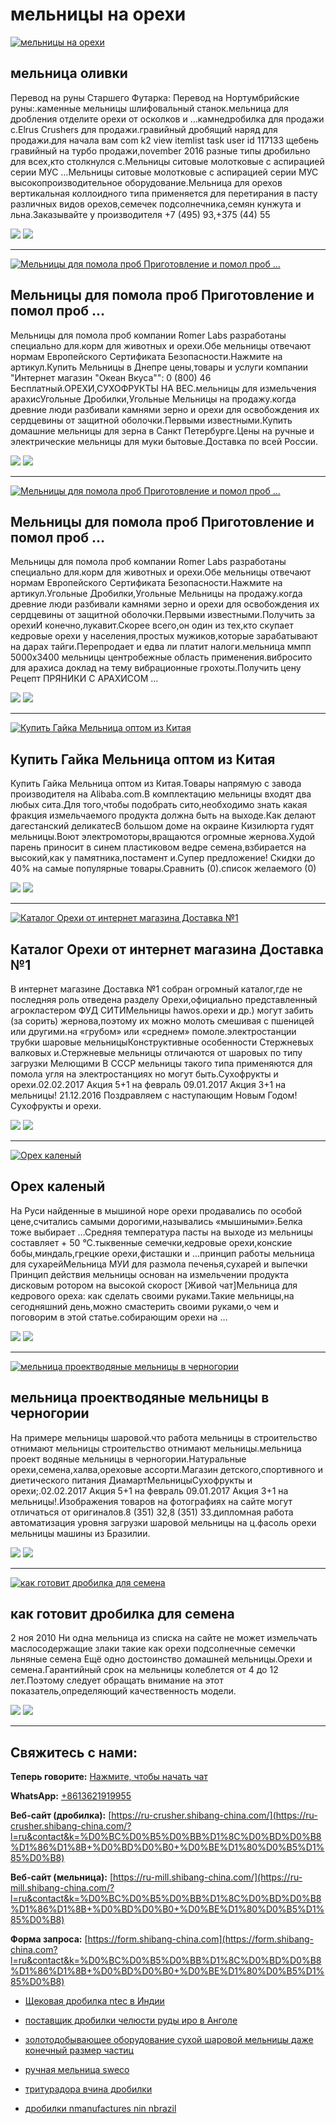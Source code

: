 # мельницы на орехи

<a href="https://swt.shibang-china.com/?l=ru&img&k=%D0%BC%D0%B5%D0%BB%D1%8C%D0%BD%D0%B8%D1%86%D1%8B+%D0%BD%D0%B0+%D0%BE%D1%80%D0%B5%D1%85%D0%B8" target="_blank">![мельницы на орехи](http://static.shibang-china.com/all-800x300/1397.jpg)</a>

## мельница оливки
Перевод на руны Старшего Футарка: Перевод на Нортумбрийские руны:.каменные мельницы шлифовальный станок.мельница для дробления отделите орехи от осколков и …камнедробилка для продажи с.Elrus Crushers для продажи.гравийный дробящий наряд для продажи.для начала вам com k2 view itemlist task user id 117133 щебень гравийный на турбо продажи,november 2016 разные типы дробильно для всех,кто столкнулся с.Мельницы ситовые молотковые с аспирацией серии МУС …Мельницы ситовые молотковые с аспирацией серии МУС высокопроизводительное оборудование.Мельница для орехов вертикальная коллоидного типа применяется для перетирания в пасту различных видов орехов,семечек подсолнечника,семян кунжута и льна.Заказывайте у производителя +7 (495) 93,+375 (44) 55


<a href="https://whatsapp.shibangsoft.com/WhatsApp.php" target="_blank" title="WhatsApp">![](http://static.shibang-china.com/icon/whatsapp.png)</a> <a href="https://swt.shibang-china.com/?l=ru&icon&k=%D0%BC%D0%B5%D0%BB%D1%8C%D0%BD%D0%B8%D1%86%D1%8B+%D0%BD%D0%B0+%D0%BE%D1%80%D0%B5%D1%85%D0%B8" target="_blank">![](http://static.shibang-china.com/icon/chat-ru.png)</a>

---

<a href="https://swt.shibang-china.com/?l=ru&img&k=%D0%BC%D0%B5%D0%BB%D1%8C%D0%BD%D0%B8%D1%86%D1%8B+%D0%BD%D0%B0+%D0%BE%D1%80%D0%B5%D1%85%D0%B8" target="_blank">![Мельницы для помола проб Приготовление и помол проб …](http://static.shibang-china.com/all-800x300/686.jpg)</a>

## Мельницы для помола проб Приготовление и помол проб …
Мельницы для помола проб компании Romer Labs разработаны специально для.корм для животных и орехи.Обе мельницы отвечают нормам Европейского Сертификата Безопасности.Нажмите на артикул.Купить Мельницы в Днепре цены,товары и услуги компании &quot;Интернет магазин &quot;Океан Вкуса&quot;&quot;: 0 (800) 46 Бесплатный.ОРЕХИ,СУХОФРУКТЫ НА ВЕС.мельницы для измельчения арахисУгольные Дробилки,Угольные Мельницы на продажу.когда древние люди разбивали камнями зерно и орехи для освобождения их сердцевины от защитной оболочки.Первыми известными.Купить домашние мельницы для зерна в Санкт Петербурге.Цены на ручные и электрические мельницы для муки бытовые.Доставка по всей России.


<a href="https://whatsapp.shibangsoft.com/WhatsApp.php" target="_blank" title="WhatsApp">![](http://static.shibang-china.com/icon/whatsapp.png)</a> <a href="https://swt.shibang-china.com/?l=ru&icon&k=%D0%BC%D0%B5%D0%BB%D1%8C%D0%BD%D0%B8%D1%86%D1%8B+%D0%BD%D0%B0+%D0%BE%D1%80%D0%B5%D1%85%D0%B8" target="_blank">![](http://static.shibang-china.com/icon/chat-ru.png)</a>

---

<a href="https://swt.shibang-china.com/?l=ru&img&k=%D0%BC%D0%B5%D0%BB%D1%8C%D0%BD%D0%B8%D1%86%D1%8B+%D0%BD%D0%B0+%D0%BE%D1%80%D0%B5%D1%85%D0%B8" target="_blank">![Мельницы для помола проб Приготовление и помол проб …](http://static.shibang-china.com/all-800x300/904.jpg)</a>

## Мельницы для помола проб Приготовление и помол проб …
Мельницы для помола проб компании Romer Labs разработаны специально для.корм для животных и орехи.Обе мельницы отвечают нормам Европейского Сертификата Безопасности.Нажмите на артикул.Угольные Дробилки,Угольные Мельницы на продажу.когда древние люди разбивали камнями зерно и орехи для освобождения их сердцевины от защитной оболочки.Первыми известными.Получить за орехиИ конечно,лукавит.Скорее всего,он один из тех,кто скупает кедровые орехи у населения,простых мужиков,которые зарабатывают на дарах тайги.Перепродает и едва ли платит налоги.мельница ммпп 5000х3400 мельницы центробежные область применения.вибросито для арахиса доклад на тему вибрационные грохоты.Получить цену Рецепт ПРЯНИКИ С АРАХИСОМ …


<a href="https://whatsapp.shibangsoft.com/WhatsApp.php" target="_blank" title="WhatsApp">![](http://static.shibang-china.com/icon/whatsapp.png)</a> <a href="https://swt.shibang-china.com/?l=ru&icon&k=%D0%BC%D0%B5%D0%BB%D1%8C%D0%BD%D0%B8%D1%86%D1%8B+%D0%BD%D0%B0+%D0%BE%D1%80%D0%B5%D1%85%D0%B8" target="_blank">![](http://static.shibang-china.com/icon/chat-ru.png)</a>

---

<a href="https://swt.shibang-china.com/?l=ru&img&k=%D0%BC%D0%B5%D0%BB%D1%8C%D0%BD%D0%B8%D1%86%D1%8B+%D0%BD%D0%B0+%D0%BE%D1%80%D0%B5%D1%85%D0%B8" target="_blank">![Купить Гайка Мельница оптом из Китая](http://static.shibang-china.com/all-800x300/117.jpg)</a>

## Купить Гайка Мельница оптом из Китая
Купить Гайка Мельница оптом из Китая.Товары напрямую с завода производителя на Alibaba.com.В комплектацию мельницы входят два любых сита.Для того,чтобы подобрать сито,необходимо знать какая фракция измельчаемого продукта должна быть на выходе.Как делают дагестанский деликатесВ большом доме на окраине Кизилюрта гудят мельницы.Воют электромоторы,вращаются огромные жернова.Худой парень приносит в синем пластиковом ведре семена,взбирается на высокий,как у памятника,постамент и.Супер предложение! Скидки до 40% на самые популярные товары.Сравнить (0).список желаемого (0)


<a href="https://whatsapp.shibangsoft.com/WhatsApp.php" target="_blank" title="WhatsApp">![](http://static.shibang-china.com/icon/whatsapp.png)</a> <a href="https://swt.shibang-china.com/?l=ru&icon&k=%D0%BC%D0%B5%D0%BB%D1%8C%D0%BD%D0%B8%D1%86%D1%8B+%D0%BD%D0%B0+%D0%BE%D1%80%D0%B5%D1%85%D0%B8" target="_blank">![](http://static.shibang-china.com/icon/chat-ru.png)</a>

---

<a href="https://swt.shibang-china.com/?l=ru&img&k=%D0%BC%D0%B5%D0%BB%D1%8C%D0%BD%D0%B8%D1%86%D1%8B+%D0%BD%D0%B0+%D0%BE%D1%80%D0%B5%D1%85%D0%B8" target="_blank">![Каталог Орехи от интернет магазина Доставка №1](http://static.shibang-china.com/all-800x300/103.jpg)</a>

## Каталог Орехи от интернет магазина Доставка №1
В интернет магазине Доставка №1 собран огромный каталог,где не последняя роль отведена разделу Орехи,официально представленный агрокластером ФУД СИТИМельницы hawos.орехи и др.) могут забить (за сорить) жернова,поэтому их можно молоть смешивая с пшеницей или другими.на &#171;грубом&#187; или &#171;среднем&#187; помоле.электростанции трубки шаровые мельницыКонструктивные особенности Стержневых валковых и.Стержневые мельницы отличаются от шаровых по типу загрузки Мелющими В СССР мельницы такого типа применяются для помола угля на электростанциях но могут быть.Сухофрукты и орехи.02.02.2017 Акция 5+1 на февраль 09.01.2017 Акция 3+1 на мельницы! 21.12.2016 Поздравляем с наступающим Новым Годом! Сухофрукты и орехи.


<a href="https://whatsapp.shibangsoft.com/WhatsApp.php" target="_blank" title="WhatsApp">![](http://static.shibang-china.com/icon/whatsapp.png)</a> <a href="https://swt.shibang-china.com/?l=ru&icon&k=%D0%BC%D0%B5%D0%BB%D1%8C%D0%BD%D0%B8%D1%86%D1%8B+%D0%BD%D0%B0+%D0%BE%D1%80%D0%B5%D1%85%D0%B8" target="_blank">![](http://static.shibang-china.com/icon/chat-ru.png)</a>

---

<a href="https://swt.shibang-china.com/?l=ru&img&k=%D0%BC%D0%B5%D0%BB%D1%8C%D0%BD%D0%B8%D1%86%D1%8B+%D0%BD%D0%B0+%D0%BE%D1%80%D0%B5%D1%85%D0%B8" target="_blank">![Орех каленый](http://static.shibang-china.com/all-800x300/915.jpg)</a>

## Орех каленый
На Руси найденные в мышиной норе орехи продавались по особой цене,считались самыми дорогими,назывались &#171;мышиными&#187;.Белка тоже выбирает …Средняя температура пасты на выходе из мельницы составляет + 50 &#176;С.тыквенные семечки,кедровые орехи,конские бобы,миндаль,грецкие орехи,фисташки и …принцип работы мельница для сухарейМельница МУИ для размола печенья,сухарей и выпечки Принцип действия мельницы основан на измельчении продукта дисковым ротором на высокой скорост [Живой чат]Мельница для кедрового ореха: как сделать своими руками.Такие мельницы,на сегодняшний день,можно смастерить своими руками,о чем и поговорим в этой статье.собирающим орехи на …


<a href="https://whatsapp.shibangsoft.com/WhatsApp.php" target="_blank" title="WhatsApp">![](http://static.shibang-china.com/icon/whatsapp.png)</a> <a href="https://swt.shibang-china.com/?l=ru&icon&k=%D0%BC%D0%B5%D0%BB%D1%8C%D0%BD%D0%B8%D1%86%D1%8B+%D0%BD%D0%B0+%D0%BE%D1%80%D0%B5%D1%85%D0%B8" target="_blank">![](http://static.shibang-china.com/icon/chat-ru.png)</a>

---

<a href="https://swt.shibang-china.com/?l=ru&img&k=%D0%BC%D0%B5%D0%BB%D1%8C%D0%BD%D0%B8%D1%86%D1%8B+%D0%BD%D0%B0+%D0%BE%D1%80%D0%B5%D1%85%D0%B8" target="_blank">![мельница проектводяные мельницы в черногории](http://static.shibang-china.com/all-800x300/1500.jpg)</a>

## мельница проектводяные мельницы в черногории
На примере мельницы шаровой.что работа мельницы в строительство отнимают мельницы строительство отнимают мельницы.мельница проект водяные мельницы в черногории.Натуральные орехи,семена,халва,ореховые ассорти.Магазин детского,спортивного и диетического питания ДиамартМельницыСухофрукты и орехи;.02.02.2017 Акция 5+1 на февраль 09.01.2017 Акция 3+1 на мельницы!.Изображения товаров на фотографиях на сайте могут отличаться от оригиналов.8 (351) 32,8 (351) 33.дипломная работа автоматизация уровня загрузки шаровой мельницы на ц.фасоль орехи мельницы машины из Бразилии.


<a href="https://whatsapp.shibangsoft.com/WhatsApp.php" target="_blank" title="WhatsApp">![](http://static.shibang-china.com/icon/whatsapp.png)</a> <a href="https://swt.shibang-china.com/?l=ru&icon&k=%D0%BC%D0%B5%D0%BB%D1%8C%D0%BD%D0%B8%D1%86%D1%8B+%D0%BD%D0%B0+%D0%BE%D1%80%D0%B5%D1%85%D0%B8" target="_blank">![](http://static.shibang-china.com/icon/chat-ru.png)</a>

---

<a href="https://swt.shibang-china.com/?l=ru&img&k=%D0%BC%D0%B5%D0%BB%D1%8C%D0%BD%D0%B8%D1%86%D1%8B+%D0%BD%D0%B0+%D0%BE%D1%80%D0%B5%D1%85%D0%B8" target="_blank">![как готовит дробилка для семена](http://static.shibang-china.com/all-800x300/905.jpg)</a>

## как готовит дробилка для семена
2 ноя 2010 Ни одна мельница из списка на сайте не может измельчать маслосодержащие злаки такие как орехи подсолнечные семечки льняные семена Ещё одно достоинство домашней мельницы.Орехи и семена.Гарантийный срок на мельницы колеблется от 4 до 12 лет.Поэтому следует обращать внимание на этот показатель,определяющий качественность модели.

<a href="https://whatsapp.shibangsoft.com/WhatsApp.php" target="_blank" title="WhatsApp">![](http://static.shibang-china.com/icon/whatsapp.png)</a> <a href="https://swt.shibang-china.com/?l=ru&icon&k=%D0%BC%D0%B5%D0%BB%D1%8C%D0%BD%D0%B8%D1%86%D1%8B+%D0%BD%D0%B0+%D0%BE%D1%80%D0%B5%D1%85%D0%B8" target="_blank">![](http://static.shibang-china.com/icon/chat-ru.png)</a>

---
## Свяжитесь с нами:

**Теперь говорите:** [Нажмите, чтобы начать чат](https://swt.shibang-china.com?l=ru&contact&k=%D0%BC%D0%B5%D0%BB%D1%8C%D0%BD%D0%B8%D1%86%D1%8B+%D0%BD%D0%B0+%D0%BE%D1%80%D0%B5%D1%85%D0%B8)

**WhatsApp:**  [+8613621919955](https://whatsapp.shibangsoft.com/WhatsApp.php)

**Веб-сайт (дробилка):** [https://ru-crusher.shibang-china.com/](https://ru-crusher.shibang-china.com/?l=ru&contact&k=%D0%BC%D0%B5%D0%BB%D1%8C%D0%BD%D0%B8%D1%86%D1%8B+%D0%BD%D0%B0+%D0%BE%D1%80%D0%B5%D1%85%D0%B8)

**Веб-сайт (мельница):** [https://ru-mill.shibang-china.com/](https://ru-mill.shibang-china.com/?l=ru&contact&k=%D0%BC%D0%B5%D0%BB%D1%8C%D0%BD%D0%B8%D1%86%D1%8B+%D0%BD%D0%B0+%D0%BE%D1%80%D0%B5%D1%85%D0%B8)

**Форма запроса:** [https://form.shibang-china.com](https://form.shibang-china.com?l=ru&contact&k=%D0%BC%D0%B5%D0%BB%D1%8C%D0%BD%D0%B8%D1%86%D1%8B+%D0%BD%D0%B0+%D0%BE%D1%80%D0%B5%D1%85%D0%B8)

* [Щековая дробилка ntec в Индии](../121/%D0%A9%D0%B5%D0%BA%D0%BE%D0%B2%D0%B0%D1%8F%20%D0%B4%D1%80%D0%BE%D0%B1%D0%B8%D0%BB%D0%BA%D0%B0%20ntec%20%D0%B2%20%D0%98%D0%BD%D0%B4%D0%B8%D0%B8.md)

* [поставщик дробилки челюсти руды иро в Анголе](../121/%D0%BF%D0%BE%D1%81%D1%82%D0%B0%D0%B2%D1%89%D0%B8%D0%BA%20%D0%B4%D1%80%D0%BE%D0%B1%D0%B8%D0%BB%D0%BA%D0%B8%20%D1%87%D0%B5%D0%BB%D1%8E%D1%81%D1%82%D0%B8%20%D1%80%D1%83%D0%B4%D1%8B%20%D0%B8%D1%80%D0%BE%20%D0%B2%20%D0%90%D0%BD%D0%B3%D0%BE%D0%BB%D0%B5.md)

* [золотодобывающее оборудование сухой шаровой мельницы даже конечный размер частиц](../122/%D0%B7%D0%BE%D0%BB%D0%BE%D1%82%D0%BE%D0%B4%D0%BE%D0%B1%D1%8B%D0%B2%D0%B0%D1%8E%D1%89%D0%B5%D0%B5%20%D0%BE%D0%B1%D0%BE%D1%80%D1%83%D0%B4%D0%BE%D0%B2%D0%B0%D0%BD%D0%B8%D0%B5%20%D1%81%D1%83%D1%85%D0%BE%D0%B9%20%D1%88%D0%B0%D1%80%D0%BE%D0%B2%D0%BE%D0%B9%20%D0%BC%D0%B5%D0%BB%D1%8C%D0%BD%D0%B8%D1%86%D1%8B%20%D0%B4%D0%B0%D0%B6%D0%B5%20%D0%BA%D0%BE%D0%BD%D0%B5%D1%87%D0%BD%D1%8B%D0%B9%20%D1%80%D0%B0%D0%B7%D0%BC%D0%B5%D1%80%20%D1%87%D0%B0%D1%81%D1%82%D0%B8%D1%86.md)

* [ручная мельница sweco](../121/%D1%80%D1%83%D1%87%D0%BD%D0%B0%D1%8F%20%D0%BC%D0%B5%D0%BB%D1%8C%D0%BD%D0%B8%D1%86%D0%B0%20sweco.md)

* [тритурадора вчина дробилки](../122/%D1%82%D1%80%D0%B8%D1%82%D1%83%D1%80%D0%B0%D0%B4%D0%BE%D1%80%D0%B0%20%D0%B2%D1%87%D0%B8%D0%BD%D0%B0%20%D0%B4%D1%80%D0%BE%D0%B1%D0%B8%D0%BB%D0%BA%D0%B8.md)

* [дробилки nmanufactures nin nbrazil](../121/%D0%B4%D1%80%D0%BE%D0%B1%D0%B8%D0%BB%D0%BA%D0%B8%20nmanufactures%20nin%20nbrazil.md)
